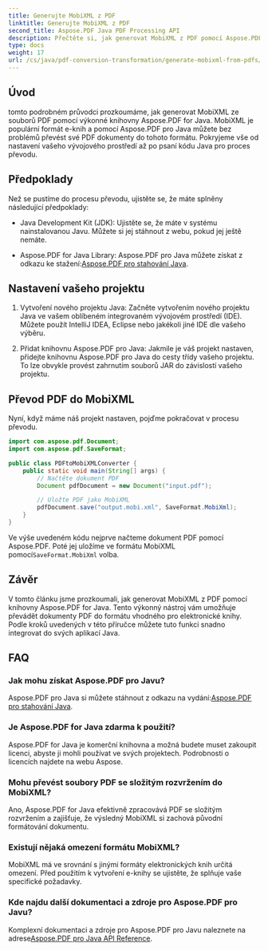 ```yaml
---
title: Generujte MobiXML z PDF
linktitle: Generujte MobiXML z PDF
second_title: Aspose.PDF Java PDF Processing API
description: Přečtěte si, jak generovat MobiXML z PDF pomocí Aspose.PDF pro Java. Průvodce krok za krokem s příklady kódu. Bezproblémově převádějte soubory PDF do formátu MobiXML.
type: docs
weight: 17
url: /cs/java/pdf-conversion-transformation/generate-mobixml-from-pdfs/
---
```


## Úvod

tomto podrobném průvodci prozkoumáme, jak generovat MobiXML ze souborů PDF pomocí výkonné knihovny Aspose.PDF for Java. MobiXML je populární formát e-knih a pomocí Aspose.PDF pro Java můžete bez problémů převést své PDF dokumenty do tohoto formátu. Pokryjeme vše od nastavení vašeho vývojového prostředí až po psaní kódu Java pro proces převodu.

## Předpoklady

Než se pustíme do procesu převodu, ujistěte se, že máte splněny následující předpoklady:

- Java Development Kit (JDK): Ujistěte se, že máte v systému nainstalovanou Javu. Můžete si jej stáhnout z webu, pokud jej ještě nemáte.

-  Aspose.PDF for Java Library: Aspose.PDF pro Java můžete získat z odkazu ke stažení:[Aspose.PDF pro stahování Java](https://releases.aspose.com/pdf/java/).

## Nastavení vašeho projektu

1. Vytvoření nového projektu Java: Začněte vytvořením nového projektu Java ve vašem oblíbeném integrovaném vývojovém prostředí (IDE). Můžete použít IntelliJ IDEA, Eclipse nebo jakékoli jiné IDE dle vašeho výběru.

2. Přidat knihovnu Aspose.PDF pro Java: Jakmile je váš projekt nastaven, přidejte knihovnu Aspose.PDF pro Java do cesty třídy vašeho projektu. To lze obvykle provést zahrnutím souborů JAR do závislostí vašeho projektu.

## Převod PDF do MobiXML

Nyní, když máme náš projekt nastaven, pojďme pokračovat v procesu převodu.

```java
import com.aspose.pdf.Document;
import com.aspose.pdf.SaveFormat;

public class PDFtoMobiXMLConverter {
    public static void main(String[] args) {
        // Načtěte dokument PDF
        Document pdfDocument = new Document("input.pdf");

        // Uložte PDF jako MobiXML
        pdfDocument.save("output.mobi.xml", SaveFormat.MobiXml);
    }
}
```

 Ve výše uvedeném kódu nejprve načteme dokument PDF pomocí Aspose.PDF. Poté jej uložíme ve formátu MobiXML pomocí`SaveFormat.MobiXml` volba.

## Závěr

V tomto článku jsme prozkoumali, jak generovat MobiXML z PDF pomocí knihovny Aspose.PDF for Java. Tento výkonný nástroj vám umožňuje převádět dokumenty PDF do formátu vhodného pro elektronické knihy. Podle kroků uvedených v této příručce můžete tuto funkci snadno integrovat do svých aplikací Java.

## FAQ

### Jak mohu získat Aspose.PDF pro Javu?

 Aspose.PDF pro Java si můžete stáhnout z odkazu na vydání:[Aspose.PDF pro stahování Java](https://releases.aspose.com/pdf/java/).

### Je Aspose.PDF for Java zdarma k použití?

Aspose.PDF for Java je komerční knihovna a možná budete muset zakoupit licenci, abyste ji mohli používat ve svých projektech. Podrobnosti o licencích najdete na webu Aspose.

### Mohu převést soubory PDF se složitým rozvržením do MobiXML?

Ano, Aspose.PDF for Java efektivně zpracovává PDF se složitým rozvržením a zajišťuje, že výsledný MobiXML si zachová původní formátování dokumentu.

### Existují nějaká omezení formátu MobiXML?

MobiXML má ve srovnání s jinými formáty elektronických knih určitá omezení. Před použitím k vytvoření e-knihy se ujistěte, že splňuje vaše specifické požadavky.

### Kde najdu další dokumentaci a zdroje pro Aspose.PDF pro Javu?

 Komplexní dokumentaci a zdroje pro Aspose.PDF pro Javu naleznete na adrese[Aspose.PDF pro Java API Reference](https://reference.aspose.com/pdf/java/).